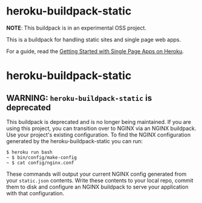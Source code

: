 # heroku-buildpack-static

**NOTE**: This buildpack is in an experimental OSS project.

This is a buildpack for handling static sites and single page web apps.

For a guide, read the [Getting Started with Single Page Apps on Heroku](https://gist.github.com/hone/24b06869b4c1eca701f9).

# heroku-buildpack-static

## WARNING: `heroku-buildpack-static` is deprecated

This buildpack is deprecated and is no longer being maintained.
If you are using this project, you can transition over to NGINX via an NGINX buildpack.
Use your project's existing configuration.
To find the NGINX configuration generated by the heroku-buildpack-static you can run:

```
$ heroku run bash
~ $ bin/config/make-config
~ $ cat config/nginx.conf
```

These commands will output your current NGINX config generated from your `static.json` contents. Write
these contents to your local repo, commit them to disk and configure an NGINX buildpack to
serve your application with that configuration.


